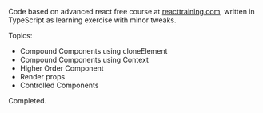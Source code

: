 Code based on advanced react free course at [reacttraining.com](https://courses.reacttraining.com/p/advanced-react-free), written in TypeScript as learning exercise with minor tweaks.

Topics:
* Compound Components using cloneElement
* Compound Components using Context
* Higher Order Component
* Render props
* Controlled Components

Completed.